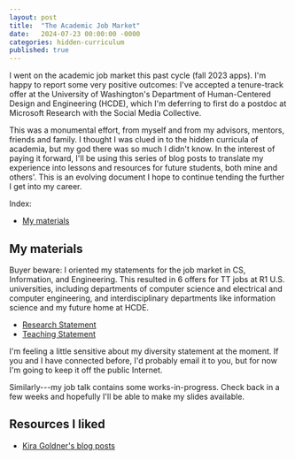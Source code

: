 ```yaml
---
layout: post
title:  "The Academic Job Market"
date:   2024-07-23 00:00:00 -0000
categories: hidden-curriculum
published: true
---
```


I went on the academic job market this past cycle (fall 2023 apps). I'm happy to report some very positive outcomes: I've accepted a tenure-track offer at the University of Washington's Department of Human-Centered Design and Engineering (HCDE), which I'm deferring to first do a postdoc at Microsoft Research with the Social Media Collective.

<!-- I wound up with 6 offers, for tenure-track Assistant Professor positions at departments across CS, Information, and Engineering. To get there, I submitted ~40 distinct applications. Of that, I had 19 first-round interviews, resulting in 14 invitations to on-sites. I declined 5 of those invitations. Of the 9 invitations that I accepted, 6 resulted in a department making me a TT offer. -->

This was a monumental effort, from myself and from my advisors, mentors, friends and family. I thought I was clued in to the hidden curricula of academia, but my god there was so much I didn't know. In the interest of paying it forward, I'll be using this series of blog posts to translate my experience into lessons and resources for future students, both mine and others'. This is an evolving document I hope to continue tending the further I get into my career.

Index:
- [My materials](#my-materials)
<!-- - [How the process went for me](#my-outcomes) -->

## My materials

Buyer beware: I oriented my statements for the job market in CS, Information, and Engineering. This resulted in 6 offers for TT jobs at R1 U.S. universities, including departments of computer science and electrical and computer engineering, and interdisciplinary departments like information science and my future home at HCDE.

- [Research Statement](../assets/EmilyTseng_ResearchStatement_2024.pdf)
- [Teaching Statement](../assets/EmilyTseng_TeachingStatement_2024.pdf)

I'm feeling a little sensitive about my diversity statement at the moment. If you and I have connected before, I'd probably email it to you, but for now I'm going to keep it off the public Internet.

Similarly---my job talk contains some works-in-progress. Check back in a few weeks and hopefully I'll be able to make my slides available.

## Resources I liked

- [Kira Goldner's blog posts](https://www.kiragoldner.com/blog/job-market.html)

